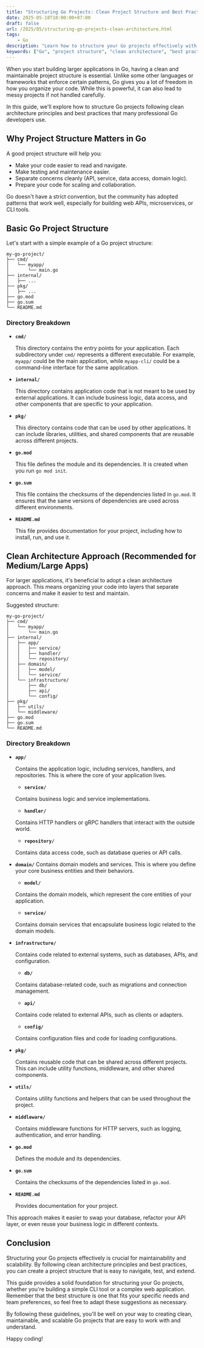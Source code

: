 ```yaml
---
title: "Structuring Go Projects: Clean Project Structure and Best Practices"
date: 2025-05-18T10:00:00+07:00
draft: false
url: /2025/05/structuring-go-projects-clean-architecture.html
tags:
    - Go
description: "Learn how to structure your Go projects effectively with best practices and clean architecture principles. Discover the ideal directory structure, package organization, and tips for maintainable code."
keywords: ["Go", "project structure", "clean architecture", "best practices", "Go modules"]
---
```


When you start building larger applications in Go, having a clean and maintainable project structure is essential. Unlike some other languages or frameworks that enforce certain patterns, Go gives you a lot of freedom in how you organize your code. While this is powerful, it can also lead to messy projects if not handled carefully.

In this guide, we'll explore how to structure Go projects following clean architecture principles and best practices that many professional Go developers use.

## Why Project Structure Matters in Go

A good project structure will help you:
- Make your code easier to read and navigate.
- Make testing and maintenance easier.
- Separate concerns cleanly (API, service, data access, domain logic).
- Prepare your code for scaling and collaboration.

Go doesn't have a strict convention, but the community has adopted patterns that work well, especially for building web APIs, microservices, or CLI tools.

## Basic Go Project Structure

Let's start with a simple example of a Go project structure:

```
my-go-project/
├── cmd/
│   └── myapp/
│       └── main.go
├── internal/
│   ├── ...
├── pkg/
│   ├── ...
├── go.mod
├── go.sum
└── README.md
```

### Directory Breakdown

- **`cmd/`**
  
  This directory contains the entry points for your application. Each subdirectory under `cmd/` represents a different executable. For example, `myapp/` could be the main application, while `myapp-cli/` could be a command-line interface for the same application.
- **`internal/`**
  
  This directory contains application code that is not meant to be used by external applications. It can include business logic, data access, and other components that are specific to your application.
- **`pkg/`**
  
  This directory contains code that can be used by other applications. It can include libraries, utilities, and shared components that are reusable across different projects.
- **`go.mod`**
  
  This file defines the module and its dependencies. It is created when you run `go mod init`.
- **`go.sum`**
  
  This file contains the checksums of the dependencies listed in `go.mod`. It ensures that the same versions of dependencies are used across different environments.
- **`README.md`**
  
  This file provides documentation for your project, including how to install, run, and use it.


## Clean Architecture Approach (Recommended for Medium/Large Apps)
For larger applications, it's beneficial to adopt a clean architecture approach. This means organizing your code into layers that separate concerns and make it easier to test and maintain.

Suggested structure:

```
my-go-project/
├── cmd/
│   └── myapp/
│       └── main.go
├── internal/
│   ├── app/
│   │   ├── service/
│   │   ├── handler/
│   │   └── repository/
│   ├── domain/
│   │   ├── model/
│   │   └── service/
│   └── infrastructure/
│       ├── db/
│       ├── api/
│       └── config/
├── pkg/
│   ├── utils/
│   └── middleware/
├── go.mod
├── go.sum
└── README.md
```

### Directory Breakdown
- **`app/`**
  
  Contains the application logic, including services, handlers, and repositories. This is where the core of your application lives.
  - **`service/`**
  
  Contains business logic and service implementations.
  - **`handler/`**
  
  Contains HTTP handlers or gRPC handlers that interact with the outside world.
  - **`repository/`**
  
  Contains data access code, such as database queries or API calls.
- **`domain/`**
  Contains domain models and services. This is where you define your core business entities and their behaviors.
  - **`model/`**
  
  Contains the domain models, which represent the core entities of your application.
  - **`service/`**
  
  Contains domain services that encapsulate business logic related to the domain models.
- **`infrastructure/`**
  
  Contains code related to external systems, such as databases, APIs, and configuration.
  - **`db/`**
  
  Contains database-related code, such as migrations and connection management.
  - **`api/`**
  
  Contains code related to external APIs, such as clients or adapters.
  - **`config/`**
  
  Contains configuration files and code for loading configurations.
- **`pkg/`**
  
  Contains reusable code that can be shared across different projects. This can include utility functions, middleware, and other shared components.
- **`utils/`**
  
  Contains utility functions and helpers that can be used throughout the project.
- **`middleware/`**
  
  Contains middleware functions for HTTP servers, such as logging, authentication, and error handling.
- **`go.mod`**
  
  Defines the module and its dependencies.
- **`go.sum`**
  
  Contains the checksums of the dependencies listed in `go.mod`.
- **`README.md`**
  
  Provides documentation for your project.

This approach makes it easier to swap your database, refactor your API layer, or even reuse your business logic in different contexts.

## Conclusion
Structuring your Go projects effectively is crucial for maintainability and scalability. By following clean architecture principles and best practices, you can create a project structure that is easy to navigate, test, and extend.

This guide provides a solid foundation for structuring your Go projects, whether you're building a simple CLI tool or a complex web application. Remember that the best structure is one that fits your specific needs and team preferences, so feel free to adapt these suggestions as necessary.

By following these guidelines, you'll be well on your way to creating clean, maintainable, and scalable Go projects that are easy to work with and understand.

Happy coding!
